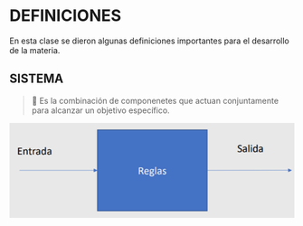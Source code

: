 # DEFINICIONES
En esta clase se dieron algunas definiciones importantes para el desarrollo de la materia.
## SISTEMA
 > 🔑 Es la combinación de componenetes que actuan conjuntamente para alcanzar un objetivo específico.

![Sistema](https://github.com/Santi24Garcia/APUNTES/blob/main/IMAGENES/Sistema.png)
